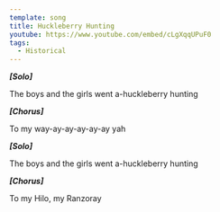 ```yaml
---
template: song
title: Huckleberry Hunting
youtube: https://www.youtube.com/embed/cLgXqqUPuF0
tags:
  - Historical
---
```

***\[Solo]***

The boys and the girls went a-huckleberry hunting

***\[Chorus]***

To my way-ay-ay-ay-ay-ay yah

***\[Solo]***

The boys and the girls went a-huckleberry hunting

***\[Chorus]***

To my Hilo, my Ranzoray